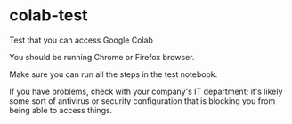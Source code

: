 # colab-test
Test that you can access Google Colab

You should be running Chrome or Firefox browser.

Make sure you can run all the steps in the test notebook.

If you have problems, check with your company's IT department; it's likely some sort of antivirus or security configuration that is blocking you from being able to access things.
